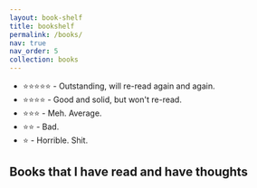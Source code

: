 ```yaml
---
layout: book-shelf
title: bookshelf
permalink: /books/
nav: true
nav_order: 5
collection: books
---
```


- :star::star::star::star::star: - Outstanding, will re-read again and again.
- :star::star::star::star: - Good and solid, but won't re-read.
- :star::star::star: - Meh. Average.
- :star::star: - Bad.
- :star: - Horrible. Shit.

## Books that I have read and have thoughts
